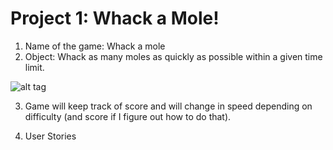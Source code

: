 # Project 1: Whack a Mole!

1. Name of the game: Whack a mole
2. Object: Whack as many moles as quickly as possible within a given time limit.


![alt tag](https://github.com/ajchan11/projectOne/blob/master/wireFrame.png)


3. Game will keep track of score and will change in speed depending on difficulty (and score if I figure out how to do that).

4. User Stories 


